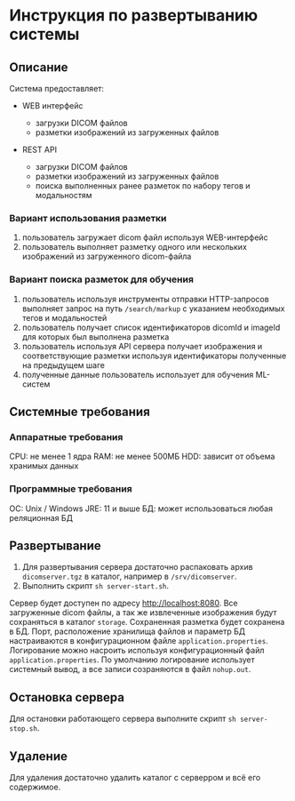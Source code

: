 # Инструкция по развертыванию системы

## Описание

Система предоставляет:

- WEB интерфейс
    - загрузки DICOM файлов
    - разметки изображений из загруженных файлов

- REST API
    - загрузки DICOM файлов
    - разметки изображений из загруженных файлов
    - поиска выполненных ранее разметок по набору тегов и модальностям

### Вариант использования разметки

1. пользователь загружает dicom файл используя WEB-интерфейс
2. пользователь выполняет разметку одного или нескольких изображений из загруженного dicom-файла

### Вариант поиска разметок для обучения

1. пользователь используя инструменты отправки HTTP-запросов выполняет запрос на путь `/search/markup` с указанием
   необходимых тегов и модальностей
2. пользователь получает список идентификаторов dicomId и imageId для которых был выполнена разметка
3. пользователь используя API сервера получает изображения и соответствующие разметки используя идентификаторы
   полученные
   на предыдущем шаге
4. полученные данные пользователь использует для обучения ML-систем

## Системные требования

### Аппаратные требования

CPU: не менее 1 ядра
RAM: не менее 500МБ
HDD: зависит от объема хранимых данных

### Программные требования

ОС: Unix / Windows
JRE: 11 и выше
БД: может использоваться любая реляционная БД

## Развертывание

1. Для развертывания сервера достаточно распаковать архив `dicomserver.tgz` в каталог, например в `/srv/dicomserver`.
2. Выполнить скрипт `sh server-start.sh`.

Сервер будет доступен по адресу [http://localhost:8080](http://localhost:8080). Все загруженные dicom файлы, а так же
извлеченные изображения будут сохраняться в каталог `storage`. Сохраненная разметка будет сохранена в БД. Порт,
расположение хранилища файлов и параметр БД настраиваются в конфигурационном файле `application.properties`. Логирование
можно насроить используя конфигурационный файл `application.properties`. По умолчанию логирование использует системный
вывод, а все записи созраняются в файл `nohup.out`.

## Остановка сервера

Для остановки работающего сервера выполните скрипт `sh server-stop.sh`.

## Удаление

Для удаления достаточно удалить каталог с серверром и всё его содержимое.